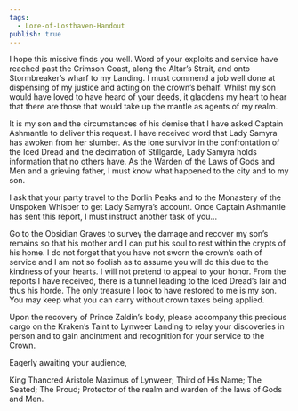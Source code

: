 ```yaml
---
tags:
  - Lore-of-Losthaven-Handout
publish: true
---
```

I hope this missive finds you well. Word of your exploits and service have reached past the Crimson Coast, along the Altar’s Strait, and onto Stormbreaker’s wharf to my Landing. I must commend a job well done at dispensing of my justice and acting on the crown’s behalf. Whilst my son would have loved to have heard of your deeds, it gladdens my heart to hear that there are those that would take up the mantle as agents of my realm. 

It is my son and the circumstances of his demise that I have asked Captain Ashmantle to deliver this request. I have received word that Lady Samyra has awoken from her slumber. As the lone survivor in the confrontation of the Iced Dread and the decimation of Stillgarde, Lady Samyra holds information that no others have. As the Warden of the Laws of Gods and Men and a grieving father, I must know what happened to the city and to my son.

I ask that your party travel to the Dorlin Peaks and to the Monastery of the Unspoken Whisper to get Lady Samyra’s account. Once Captain Ashmantle has sent this report, I must instruct another task of you… 

Go to the Obsidian Graves to survey the damage and recover my son’s remains so that his mother and I can put his soul to rest within the crypts of his home. I do not forget that you have not sworn the crown’s oath of service and I am not so foolish as to assume you will do this due to the kindness of your hearts. I will not pretend to appeal to your honor. From the reports I have received, there is a tunnel leading to the Iced Dread’s lair and thus his horde. The only treasure I look to have restored to me is my son. You may keep what you can carry without crown taxes being applied. 

Upon the recovery of Prince Zaldin’s body, please accompany this precious cargo on the Kraken’s Taint to Lynweer Landing to relay your discoveries in person and to gain anointment and recognition for your service to the Crown. 

Eagerly awaiting your audience, 

King Thancred Aristole Maximus of Lynweer; Third of His Name; The Seated; The Proud; Protector of the realm and warden of the laws of Gods and Men.
